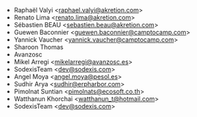- Raphaël Valyi \<<raphael.valyi@akretion.com>\>
- Renato Lima \<<renato.lima@akretion.com>\>
- Sébastien BEAU \<<sebastien.beau@akretion.com>\>
- Guewen Baconnier \<<guewen.baconnier@camptocamp.com>\>
- Yannick Vaucher \<<yannick.vaucher@camptocamp.com>\>
- Sharoon Thomas
- Avanzosc
- Mikel Arregi \<<mikelarregi@avanzosc.es>\>
- SodexisTeam \<<dev@sodexis.com>\>
- Angel Moya \<<angel.moya@pesol.es>\>
- Sudhir Arya \<<sudhir@erpharbor.com>\>
- Pimolnat Suntian \<<pimolnats@ecosoft.co.th>\>
- Watthanun Khorchai \<<watthanun_t@hotmail.com>\>
- SodexisTeam \<<dev@sodexis.com>\>
